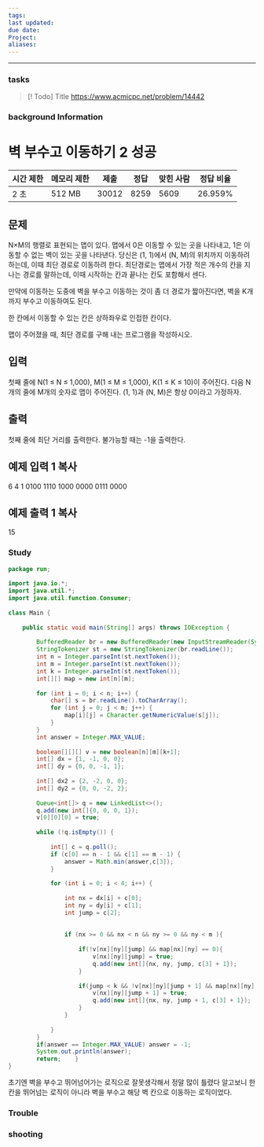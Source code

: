 ```yaml
---
tags: 
last updated: 
due date: 
Project: 
aliases:
---
```

--- 
### tasks

> [! Todo] Title
> https://www.acmicpc.net/problem/14442

### background Information


# 벽 부수고 이동하기 2 성공

|시간 제한|메모리 제한|제출|정답|맞힌 사람|정답 비율|
|---|---|---|---|---|---|
|2 초|512 MB|30012|8259|5609|26.959%|

## 문제

N×M의 행렬로 표현되는 맵이 있다. 맵에서 0은 이동할 수 있는 곳을 나타내고, 1은 이동할 수 없는 벽이 있는 곳을 나타낸다. 당신은 (1, 1)에서 (N, M)의 위치까지 이동하려 하는데, 이때 최단 경로로 이동하려 한다. 최단경로는 맵에서 가장 적은 개수의 칸을 지나는 경로를 말하는데, 이때 시작하는 칸과 끝나는 칸도 포함해서 센다.

만약에 이동하는 도중에 벽을 부수고 이동하는 것이 좀 더 경로가 짧아진다면, 벽을 K개 까지 부수고 이동하여도 된다.

한 칸에서 이동할 수 있는 칸은 상하좌우로 인접한 칸이다.

맵이 주어졌을 때, 최단 경로를 구해 내는 프로그램을 작성하시오.

## 입력

첫째 줄에 N(1 ≤ N ≤ 1,000), M(1 ≤ M ≤ 1,000), K(1 ≤ K ≤ 10)이 주어진다. 다음 N개의 줄에 M개의 숫자로 맵이 주어진다. (1, 1)과 (N, M)은 항상 0이라고 가정하자.

## 출력

첫째 줄에 최단 거리를 출력한다. 불가능할 때는 -1을 출력한다.

## 예제 입력 1 복사

6 4 1
0100
1110
1000
0000
0111
0000

## 예제 출력 1 복사

15
### Study

```java
package run;  
  
import java.io.*;  
import java.util.*;  
import java.util.function.Consumer;  
  
class Main {  
  
    public static void main(String[] args) throws IOException {  
  
        BufferedReader br = new BufferedReader(new InputStreamReader(System.in));  
        StringTokenizer st = new StringTokenizer(br.readLine());  
        int n = Integer.parseInt(st.nextToken());  
        int m = Integer.parseInt(st.nextToken());  
        int k = Integer.parseInt(st.nextToken());  
        int[][] map = new int[n][m];  
  
        for (int i = 0; i < n; i++) {  
            char[] s = br.readLine().toCharArray();  
            for (int j = 0; j < m; j++) {  
                map[i][j] = Character.getNumericValue(s[j]);  
            }  
        }  
        int answer = Integer.MAX_VALUE;  
  
        boolean[][][] v = new boolean[n][m][k+1];  
        int[] dx = {1, -1, 0, 0};  
        int[] dy = {0, 0, -1, 1};  
  
        int[] dx2 = {2, -2, 0, 0};  
        int[] dy2 = {0, 0, -2, 2};  
  
        Queue<int[]> q = new LinkedList<>();  
        q.add(new int[]{0, 0, 0, 1});  
        v[0][0][0] = true;  
  
        while (!q.isEmpty()) {  
  
            int[] c = q.poll();  
            if (c[0] == n - 1 && c[1] == m - 1) {  
                answer = Math.min(answer,c[3]);  
            }  
  
            for (int i = 0; i < 4; i++) {  
  
                int nx = dx[i] + c[0];  
                int ny = dy[i] + c[1];  
                int jump = c[2];  
  
  
                if (nx >= 0 && nx < n && ny >= 0 && ny < m ){  
  
                    if(!v[nx][ny][jump] && map[nx][ny] == 0){  
                        v[nx][ny][jump] = true;  
                        q.add(new int[]{nx, ny, jump, c[3] + 1});  
                    }  
  
                    if(jump < k && !v[nx][ny][jump + 1] && map[nx][ny] == 1){  
                        v[nx][ny][jump + 1] = true;  
                        q.add(new int[]{nx, ny, jump + 1, c[3] + 1});  
                    }  
                }  
  
            }  
        }  
        if(answer == Integer.MAX_VALUE) answer = -1;  
        System.out.println(answer);  
        return;    }  
}

```

초기엔 벽을 부수고 뛰어넘어가는 로직으로 잘못생각해서 정말 많이 틀렸다 알고보니 한칸을 뛰어넘는 로직이 아니라 벽을 부수고 해당 벽 칸으로 이동하는 로직이었다.

### Trouble





### shooting
